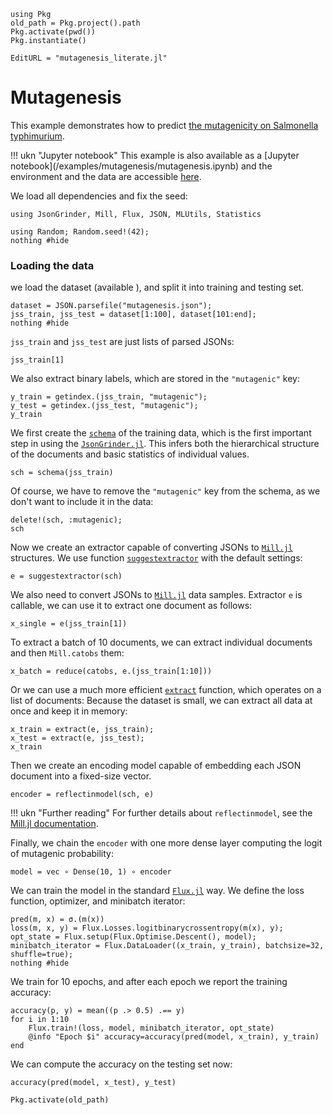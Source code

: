 ```@setup mutagenesis
using Pkg
old_path = Pkg.project().path
Pkg.activate(pwd())
Pkg.instantiate()
```
```@meta
EditURL = "mutagenesis_literate.jl"
```

# Mutagenesis

This example demonstrates how to predict [the mutagenicity on Salmonella typhimurium](https://relational.fel.cvut.cz/dataset/Mutagenesis).

!!! ukn "Jupyter notebook"
    This example is also available as a [Jupyter notebook](<unknown>/examples/mutagenesis/mutagenesis.ipynb)
    and the environment and the data are accessible [here](https://github.com/CTUAvastLab/JsonGrinder.jl/tree/master/docs/src/examples/mutagenesis).

We load all dependencies and fix the seed:

````@example mutagenesis
using JsonGrinder, Mill, Flux, JSON, MLUtils, Statistics

using Random; Random.seed!(42);
nothing #hide
````

### Loading the data

we load the dataset (available ), and split it into training and testing set.

````@example mutagenesis
dataset = JSON.parsefile("mutagenesis.json");
jss_train, jss_test = dataset[1:100], dataset[101:end];
nothing #hide
````

`jss_train` and `jss_test` are just lists of parsed JSONs:

````@example mutagenesis
jss_train[1]
````

We also extract binary labels, which are stored in the `"mutagenic"` key:

````@example mutagenesis
y_train = getindex.(jss_train, "mutagenic");
y_test = getindex.(jss_test, "mutagenic");
y_train
````

We first create the [`schema`](@ref) of the training data, which is the first important step in using the
[`JsonGrinder.jl`](https://github.com/CTUAvastLab/JsonGrinder.jl).
This infers both the hierarchical structure of the documents and basic statistics of individual values.

````@example mutagenesis
sch = schema(jss_train)
````

Of course, we have to remove the `"mutagenic"` key from the schema, as we don't want to include it
in the data:

````@example mutagenesis
delete!(sch, :mutagenic);
sch
````

Now we create an extractor capable of converting JSONs to [`Mill.jl`](https://github.com/CTUAvastLab/Mill.jl) structures.
We use function [`suggestextractor`](@ref) with the default settings:

````@example mutagenesis
e = suggestextractor(sch)
````

We also need to convert JSONs to [`Mill.jl`](https://github.com/CTUAvastLab/Mill.jl) data samples.
Extractor `e` is callable, we can use it to extract one document as follows:

````@example mutagenesis
x_single = e(jss_train[1])
````

To extract a batch of 10 documents, we can extract individual documents and then `Mill.catobs` them:

````@example mutagenesis
x_batch = reduce(catobs, e.(jss_train[1:10]))
````

Or we can use a much more efficient [`extract`](@ref) function, which operates on a list of documents:
Because the dataset is small, we can extract all data at once and keep it in memory:

````@example mutagenesis
x_train = extract(e, jss_train);
x_test = extract(e, jss_test);
x_train
````

Then we create an encoding model capable of embedding each JSON document into a fixed-size vector.

````@example mutagenesis
encoder = reflectinmodel(sch, e)
````

!!! ukn "Further reading"
    For further details about `reflectinmodel`, see the [Mill.jl documentation](https://CTUAvastLab.github.io/Mill.jl/stable/manual/reflectin/#Model-Reflection).

Finally, we chain the `encoder` with one more dense layer computing the logit of mutagenic probability:

````@example mutagenesis
model = vec ∘ Dense(10, 1) ∘ encoder
````

We can train the model in the standard [`Flux.jl`](https://fluxml.ai) way. We define the loss
function, optimizer, and minibatch iterator:

````@example mutagenesis
pred(m, x) = σ.(m(x))
loss(m, x, y) = Flux.Losses.logitbinarycrossentropy(m(x), y);
opt_state = Flux.setup(Flux.Optimise.Descent(), model);
minibatch_iterator = Flux.DataLoader((x_train, y_train), batchsize=32, shuffle=true);
nothing #hide
````

We train for 10 epochs, and after each epoch we report the training accuracy:

````@example mutagenesis
accuracy(p, y) = mean((p .> 0.5) .== y)
for i in 1:10
    Flux.train!(loss, model, minibatch_iterator, opt_state)
    @info "Epoch $i" accuracy=accuracy(pred(model, x_train), y_train)
end
````

We can compute the accuracy on the testing set now:

````@example mutagenesis
accuracy(pred(model, x_test), y_test)
````

```@setup mutagenesis
Pkg.activate(old_path)
```
